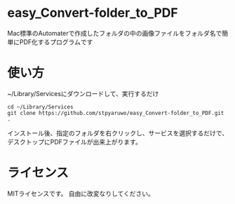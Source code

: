 # easy_Convert-folder_to_PDF
Mac標準のAutomaterで作成したフォルダの中の画像ファイルをフォルダ名で簡単にPDF化するプログラムです

# 使い方

~/Library/Servicesにダウンロードして、実行するだけ

```
cd ~/Library/Services
git clone https://github.com/stpyaruwo/easy_Convert-folder_to_PDF.git .

```

インストール後、指定のフォルダを右クリックし、サービスを選択するだけで、デスクトップにPDFファイルが出来上がります。


# ライセンス

MITライセンスです。
自由に改変なりしてください。
